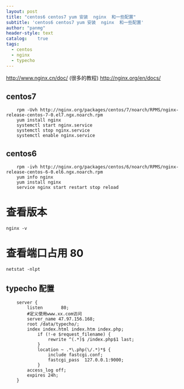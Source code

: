```yaml
---
layout: post
title: "centos6 centos7 yum 安装  nginx  和一些配置"
subtitle: 'centos6 centos7 yum 安装  nginx  和一些配置'
author: "panmg"
header-style: text
catalog:    true
tags:
  - centos
  - nginx
  - typecho
---
```



http://www.nginx.cn/doc/  (很多的教程)
http://nginx.org/en/docs/

## centos7
```nginx
	rpm -Uvh http://nginx.org/packages/centos/7/noarch/RPMS/nginx-release-centos-7-0.el7.ngx.noarch.rpm
	yum install nginx
	systemctl start nginx.service
	systemctl stop nginx.service
	systemctl enable nginx.service
```

## centos6
```nginx
	rpm -ivh http://nginx.org/packages/centos/6/noarch/RPMS/nginx-release-centos-6-0.el6.ngx.noarch.rpm
	yum info nginx
	yum install nginx
	service nginx start restart stop reload
```

# 查看版本
`nginx -v `
# 查看端口占用 80
`netstat -nlpt`

## typecho 配置
```nginx
	server {
		listen       80;
		#定义使用www.xx.com访问
		server_name 47.97.156.168;
		root /data/typecho/;
		index index.html index.htm index.php;
	        if (!-e $request_filename) {
	            rewrite ^(.*)$ /index.php$1 last;
	        }
	        location ~ .*\.php(\/.*)*$ {
	            include fastcgi.conf;
	            fastcgi_pass  127.0.0.1:9000;
	        }
		access_log off;
		expires 24h;
	}
```

